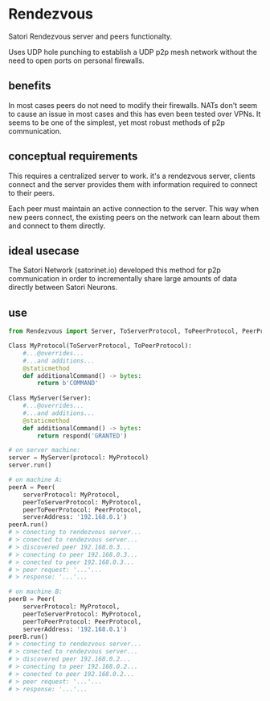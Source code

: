 # Rendezvous

Satori Rendezvous server and peers functionalty.

Uses UDP hole punching to establish a UDP p2p mesh network without the need to open ports on personal firewalls.

## benefits

In most cases peers do not need to modify their firewalls. NATs don't seem to cause an issue in most cases and this has even been tested over VPNs. It seems to be one of the simplest, yet most robust methods of p2p communication.

## conceptual requirements

This requires a centralized server to work. it's a rendezvous server, clients connect and the server provides them with information required to connect to their peers.

Each peer must maintain an active connection to the server. This way when new peers connect, the existing peers on the network can learn about them and connect to them directly.

## ideal usecase

The Satori Network (satorinet.io) developed this method for p2p communication in order to incrementally share large amounts of data directly between Satori Neurons.

## use

```Python
from Rendezvous import Server, ToServerProtocol, ToPeerProtocol, PeerProtocol

Class MyProtocol(ToServerProtocol, ToPeerProtocol):
    #...@overrides...
    #...and additions...
    @staticmethod
    def additionalCommand() -> bytes:
        return b'COMMAND'
        
Class MyServer(Server):
    #...@overrides...
    #...and additions...
    @staticmethod
    def additionalCommand() -> bytes:
        return respond('GRANTED') 

# on server machine:
server = MyServer(protocol: MyProtocol)
server.run()

# on machine A:
peerA = Peer(
    serverProtocol: MyProtocol,
    peerToServerProtocol: MyProtocol,
    peerToPeerProtocol: PeerProtocol,
    serverAddress: '192.168.0.1')
peerA.run()
# > conecting to rendezvous server...
# > conected to rendezvous server...
# > discovered peer 192.168.0.3...
# > conecting to peer 192.168.0.3...
# > conected to peer 192.168.0.3...
# > peer request: '...'...
# > response: '...'...

# on machine B:
peerB = Peer(
    serverProtocol: MyProtocol,
    peerToServerProtocol: MyProtocol,
    peerToPeerProtocol: PeerProtocol,
    serverAddress: '192.168.0.1')
peerB.run()
# > conecting to rendezvous server...
# > conected to rendezvous server...
# > discovered peer 192.168.0.2...
# > conecting to peer 192.168.0.2...
# > conected to peer 192.168.0.2...
# > peer request: '...'...
# > response: '...'...

```
